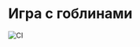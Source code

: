 # Игра с гоблинами

![CI](https://github.com/letruke-007/game-with-goblins/actions/workflows/web.yml/badge.svg)